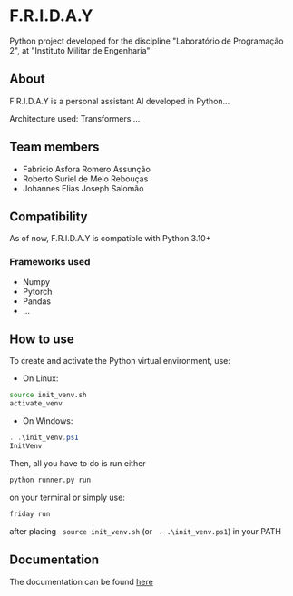 # F.R.I.D.A.Y


Python project developed for the discipline "Laboratório de Programação 2", at "Instituto Militar de Engenharia"

## About 

F.R.I.D.A.Y is a personal assistant AI developed in Python...

Architecture used: Transformers
...

## Team members

- Fabricio Asfora Romero Assunção
- Roberto Suriel de Melo Rebouças
- Johannes Elias Joseph Salomão

## Compatibility

As of now, F.R.I.D.A.Y is compatible with Python 3.10+

### Frameworks used

- Numpy
- Pytorch
- Pandas
- ...

## How to use
To create and activate the Python virtual environment, use:

- On Linux:

``` sh
source init_venv.sh
activate_venv
```

- On Windows:
``` ps1
. .\init_venv.ps1
InitVenv
```

Then, all you have to do is run either
``` sh
python runner.py run
```
on your terminal or simply use:

``` sh
friday run
```
after placing ``` source init_venv.sh``` (or ``` . .\init_venv.ps1```) in your PATH

## Documentation

The documentation can be found [here](https://github.com/F-R-I-D-A-Y-Project/F.R.I.D.A.Y-Python/docs)
